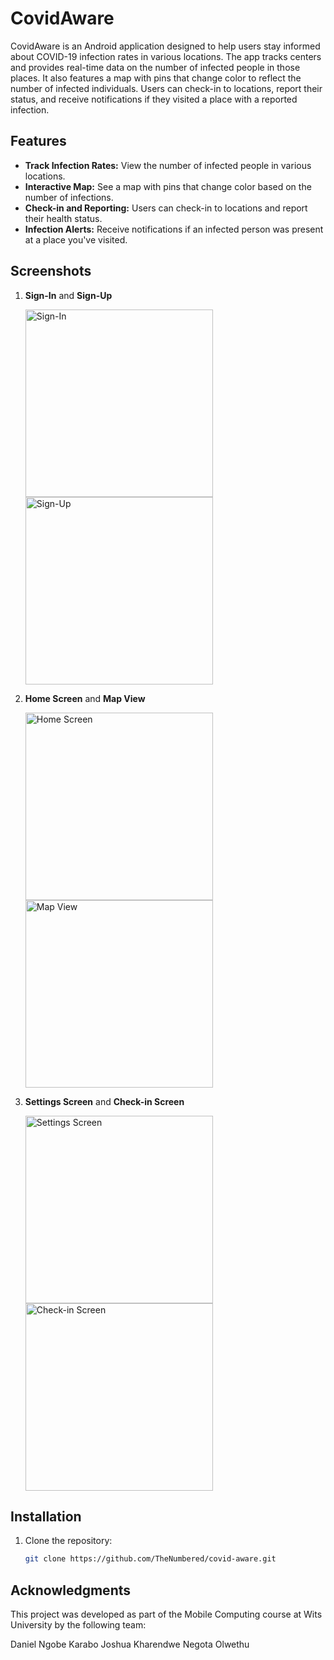 # CovidAware

CovidAware is an Android application designed to help users stay informed about COVID-19 infection rates in various locations. The app tracks centers and provides real-time data on the number of infected people in those places. It also features a map with pins that change color to reflect the number of infected individuals. Users can check-in to locations, report their status, and receive notifications if they visited a place with a reported infection.

## Features

- **Track Infection Rates:** View the number of infected people in various locations.
- **Interactive Map:** See a map with pins that change color based on the number of infections.
- **Check-in and Reporting:** Users can check-in to locations and report their health status.
- **Infection Alerts:** Receive notifications if an infected person was present at a place you've visited.

## Screenshots

1. **Sign-In** and **Sign-Up**

   <img src="images/sign-in.jpg" alt="Sign-In" width="300"/> <img src="images/sign-up.jpg" alt="Sign-Up" width="300"/>

2. **Home Screen** and **Map View**

   <img src="images/home.jpg" alt="Home Screen" width="300"/> <img src="images/map.jpg" alt="Map View" width="300"/>

3. **Settings Screen** and **Check-in Screen**

   <img src="images/setting.jpg" alt="Settings Screen" width="300"/> <img src="images/checkin.jpg" alt="Check-in Screen" width="300"/>

## Installation

1. Clone the repository:
   ```bash
   git clone https://github.com/TheNumbered/covid-aware.git


## Acknowledgments
This project was developed as part of the Mobile Computing course at Wits University by the following team:

Daniel Ngobe
Karabo Joshua
Kharendwe Negota
Olwethu
